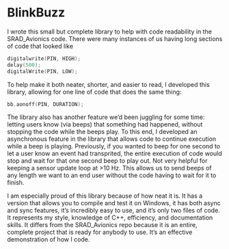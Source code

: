# BlinkBuzz
I wrote this small but complete library to help with code readability in the SRAD_Avionics code. There were many instances of us having long sections of code that looked like 
```cpp
digitalwrite(PIN, HIGH);
delay(500);
digitalWrite(PIN, LOW);
```
To help make it both neater, shorter, and easier to read, I developed this library, allowing for one line of code that does the same thing:
```cpp
bb.aonoff(PIN, DURATION);
```
The library also has another feature we’d been juggling for some time: letting users know (via beeps) that something had happened, without stopping the code while the beeps play. To this end, I developed an asynchronous feature in the library that allows code to continue execution while a beep is playing. Previously, if you wanted to beep for one second to let a user know an event had transprited, the entire execution of code would stop and wait for that one second beep to play out. Not very helpful for keeping a sensor update loop at >10 Hz. This allows us to send beeps of any length we want to an end user without the code having to wait for it to finish.

I am especially proud of this library because of how neat it is. It has a version that allows you to compile and test it on Windows, it has both async and sync features, it’s incredibly easy to use, and it’s only two files of code. It represents my style, knowledge of C++, efficiency, and documentation skills. It differs from the SRAD_Avionics repo because it is an entire, complete project that is ready for anybody to use. It’s an effective demonstration of how I code.
